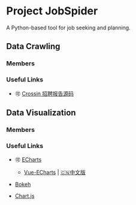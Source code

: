 # Project JobSpider
A Python-based tool for job seeking and planning.
## Data Crawling

### Members

### Useful Links
* 🉑 [Crossin 招聘报告源码](https://github.com/zx576/recruitment)

## Data Visualization

### Members

### Useful Links
* 🉑 [ECharts](https://echarts.baidu.com/index.html)

  * [Vue-ECharts](https://github.com/ecomfe/vue-echarts) | [🇨🇳中文版](https://github.com/ecomfe/vue-echarts/blob/master/README.zh_CN.md)

* [Bokeh](https://github.com/bokeh/bokeh)

* [Chart.js](https://www.chartjs.org/docs/latest/)
